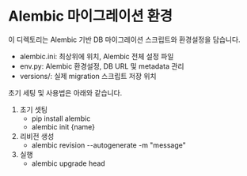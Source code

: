 # Alembic 마이그레이션 환경

이 디렉토리는 Alembic 기반 DB 마이그레이션 스크립트와 환경설정을 담습니다.

- alembic.ini: 최상위에 위치, Alembic 전체 설정 파일
- env.py: Alembic 환경설정, DB URL 및 metadata 관리
- versions/: 실제 migration 스크립트 저장 위치

초기 세팅 및 사용법은 아래와 같습니다.

1. 초기 셋팅
   - pip install alembic
   - alembic init {name}
2. 리비전 생성
   - alembic revision --autogenerate -m "message"
3. 실행
   - alembic upgrade head
 